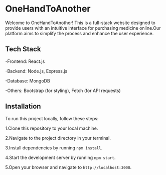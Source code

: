 
# OneHandToAnother

Welcome to OneHandToAnother! This is a full-stack website designed to provide users with an intuitive interface for purchasing medicine online.Our platform aims to simplify the process and enhance the user experience.


## Tech Stack

-Frontend: React.js

-Backend: Node.js, Express.js

-Database: MongoDB

-Others: Bootstrap (for styling), Fetch (for API requests)

## Installation

To run this project locally, follow these steps:

1.Clone this repository to your local machine.

2.Navigate to the project directory in your terminal.

3.Install dependencies by running `npm install`.

4.Start the development server by running `npm start`.

5.Open your browser and navigate to `http://localhost:3000`.
    